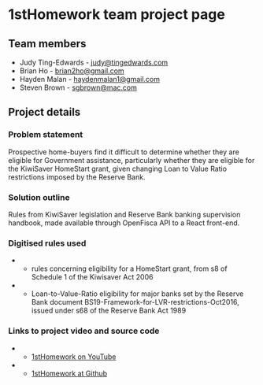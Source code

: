 # 1stHomework team project page

## Team members

* Judy Ting-Edwards - judy@tingedwards.com
* Brian Ho - brian2ho@gmail.com
* Hayden Malan - haydenmalan1@gmail.com
* Steven Brown - sgbrown@mac.com

## Project details

### Problem statement

Prospective home-buyers find it difficult to determine whether they are eligible for Government assistance, particularly whether they are eligible for the KiwiSaver HomeStart grant, given changing Loan to Value Ratio restrictions imposed by the Reserve Bank.

### Solution outline

Rules from KiwiSaver legislation and Reserve Bank banking supervision handbook, made available through OpenFisca API to a React front-end.

### Digitised rules used

* - rules concerning eligibility for a HomeStart grant, from s8 of Schedule 1 of the Kiwisaver Act 2006
* - Loan-to-Value-Ratio eligibility for major banks set by the Reserve Bank document BS19-Framework-for-LVR-restrictions-Oct2016, issued under s68 of the Reserve Bank Act 1989

### Links to project video and source code

* - [1stHomework on YouTube](https://youtu.be/a3joIGvUW2A)
* - [1stHomework at Github](https://github.com/JudyPuff/1stHomework)

